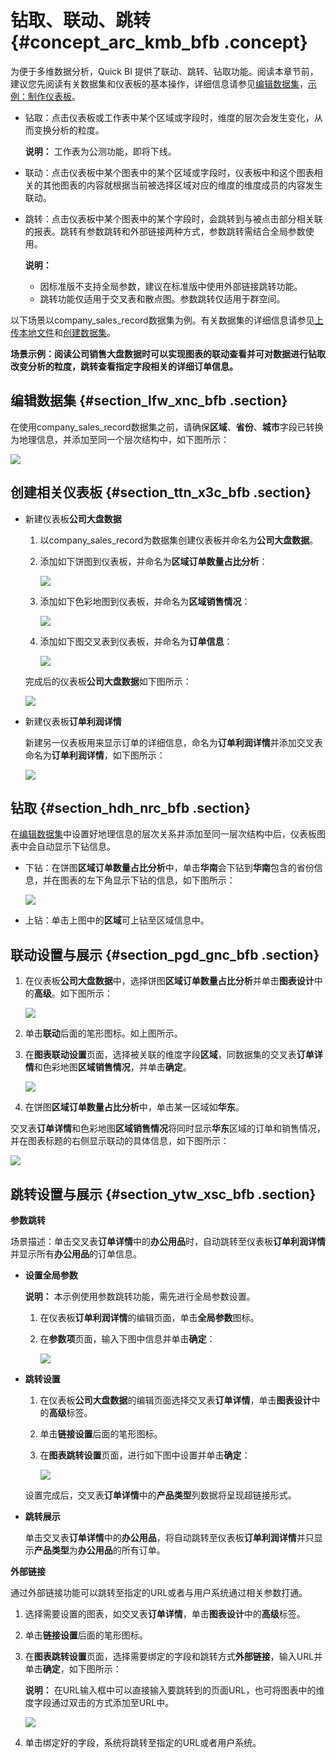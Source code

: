 # 钻取、联动、跳转 {#concept_arc_kmb_bfb .concept}

为便于多维数据分析，Quick BI 提供了联动、跳转、钻取功能。阅读本章节前，建议您先阅读有关数据集和仪表板的基本操作，详细信息请参见[编辑数据集](cn.zh-CN/快速入门/数据建模/管理数据集/编辑数据集.md#)，[示例：制作仪表板](cn.zh-CN/快速入门/示例：制作仪表板.md#)。

-   钻取：点击仪表板或工作表中某个区域或字段时，维度的层次会发生变化，从而变换分析的粒度。

    **说明：** 工作表为公测功能，即将下线。

-   联动：点击仪表板中某个图表中的某个区域或字段时，仪表板中和这个图表相关的其他图表的内容就根据当前被选择区域对应的维度的维度成员的内容发生联动。
-   跳转：点击仪表板中某个图表中的某个字段时，会跳转到与被点击部分相关联的报表。跳转有参数跳转和外部链接两种方式，参数跳转需结合全局参数使用。

    **说明：** 

    -   因标准版不支持全局参数，建议在标准版中使用外部链接跳转功能。
    -   跳转功能仅适用于交叉表和散点图。参数跳转仅适用于群空间。

以下场景以company\_sales\_record数据集为例。有关数据集的详细信息请参见[上传本地文件](cn.zh-CN/快速入门/数据建模/管理数据源/上传本地文件.md#)和[创建数据集](cn.zh-CN/快速入门/数据建模/管理数据集/创建数据集.md#)。

**场景示例：阅读公司销售大盘数据时可以实现图表的联动查看并可对数据进行钻取改变分析的粒度，跳转查看指定字段相关的详细订单信息。**

## 编辑数据集 {#section_lfw_xnc_bfb .section}

在使用company\_sales\_record数据集之前，请确保**区域**、**省份**、**城市**字段已转换为地理信息，并添加至同一个层次结构中，如下图所示：

![](http://static-aliyun-doc.oss-cn-hangzhou.aliyuncs.com/assets/img/20226/154077874711424_zh-CN.png)

## 创建相关仪表板 {#section_ttn_x3c_bfb .section}

-   新建仪表板**公司大盘数据**

    1.  以company\_sales\_record为数据集创建仪表板并命名为**公司大盘数据**。
    2.  添加如下饼图到仪表板，并命名为**区域订单数量占比分析**：

        ![](http://static-aliyun-doc.oss-cn-hangzhou.aliyuncs.com/assets/img/20226/154077874711418_zh-CN.png)

    3.  添加如下色彩地图到仪表板，并命名为**区域销售情况**：

        ![](http://static-aliyun-doc.oss-cn-hangzhou.aliyuncs.com/assets/img/20226/154077874711419_zh-CN.png)

    4.  添加如下图交叉表到仪表板，并命名为**订单信息**：

        ![](http://static-aliyun-doc.oss-cn-hangzhou.aliyuncs.com/assets/img/20226/154077874711420_zh-CN.png)

    完成后的仪表板**公司大盘数据**如下图所示：

    ![](http://static-aliyun-doc.oss-cn-hangzhou.aliyuncs.com/assets/img/20226/154077874711422_zh-CN.png)

-   新建仪表板**订单利润详情**

    新建另一仪表板用来显示订单的详细信息，命名为**订单利润详情**并添加交叉表命名为**订单利润详情**，如下图所示：

    ![](http://static-aliyun-doc.oss-cn-hangzhou.aliyuncs.com/assets/img/20226/154077874811423_zh-CN.png)


## 钻取 {#section_hdh_nrc_bfb .section}

在[编辑数据集](#section_lfw_xnc_bfb)中设置好地理信息的层次关系并添加至同一层次结构中后，仪表板图表中会自动显示下钻信息。

-   下钻：在饼图**区域订单数量占比分析**中，单击**华南**会下钻到**华南**包含的省份信息，并在图表的左下角显示下钻的信息，如下图所示：

    ![](http://static-aliyun-doc.oss-cn-hangzhou.aliyuncs.com/assets/img/20226/154077874811433_zh-CN.png)

-   上钻：单击上图中的**区域**可上钻至区域信息中。


## 联动设置与展示 {#section_pgd_gnc_bfb .section}

1.  在仪表板**公司大盘数据**中，选择饼图**区域订单数量占比分析**并单击**图表设计**中的**高级**。如下图所示：

    ![](http://static-aliyun-doc.oss-cn-hangzhou.aliyuncs.com/assets/img/20226/154077874811478_zh-CN.png)

2.  单击**联动**后面的笔形图标。如上图所示。
3.  在**图表联动设置**页面，选择被关联的维度字段**区域**，同数据集的交叉表**订单详情**和色彩地图**区域销售情况**，并单击**确定**。

    ![](http://static-aliyun-doc.oss-cn-hangzhou.aliyuncs.com/assets/img/20226/154077874811429_zh-CN.png)

4.  在饼图**区域订单数量占比分析**中，单击某一区域如**华东**。

交叉表**订单详情**和色彩地图**区域销售情况**将同时显示**华东**区域的订单和销售情况，并在图表标题的右侧显示联动的具体信息，如下图所示：

![](http://static-aliyun-doc.oss-cn-hangzhou.aliyuncs.com/assets/img/20226/154077874811431_zh-CN.png)

## 跳转设置与展示 {#section_ytw_xsc_bfb .section}

**参数跳转**

场景描述：单击交叉表**订单详情**中的**办公用品**时，自动跳转至仪表板**订单利润详情**并显示所有**办公用品**的订单信息。

-   **设置全局参数**

    **说明：** 本示例使用参数跳转功能，需先进行全局参数设置。

    1.  在仪表板**订单利润详情**的编辑页面，单击**全局参数**图标。
    2.  在**参数项**页面，输入下图中信息并单击**确定**：

        ![](http://static-aliyun-doc.oss-cn-hangzhou.aliyuncs.com/assets/img/20226/154077874811435_zh-CN.png)

-   **跳转设置**

    1.  在仪表板**公司大盘数据**的编辑页面选择交叉表**订单详情**，单击**图表设计**中的**高级**标签。
    2.  单击**链接设置**后面的笔形图标。
    3.  在**图表跳转设置**页面，进行如下图中设置并单击**确定**：

        ![](http://static-aliyun-doc.oss-cn-hangzhou.aliyuncs.com/assets/img/20226/154077874811438_zh-CN.png)

    设置完成后，交叉表**订单详情**中的**产品类型**列数据将呈现超链接形式。

-   **跳转展示**

    单击交叉表**订单详情**中的**办公用品**，将自动跳转至仪表板**订单利润详情**并只显示**产品类型**为**办公用品**的所有订单。


**外部链接**

通过外部链接功能可以跳转至指定的URL或者与用户系统通过相关参数打通。

1.  选择需要设置的图表，如交叉表**订单详情**，单击**图表设计**中的**高级**标签。
2.  单击**链接设置**后面的笔形图标。
3.  在**图表跳转设置**页面，选择需要绑定的字段和跳转方式**外部链接**，输入URL并单击**确定**，如下图所示：

    **说明：** 在URL输入框中可以直接输入要跳转到的页面URL，也可将图表中的维度字段通过双击的方式添加至URL中。

    ![](http://static-aliyun-doc.oss-cn-hangzhou.aliyuncs.com/assets/img/20226/154077874814316_zh-CN.png)

4.  单击绑定好的字段，系统将跳转至指定的URL或者用户系统。

